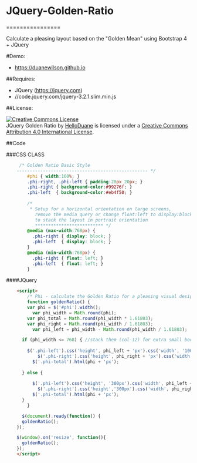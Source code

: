 # JQuery-Golden-Ratio
================

Calculate a pleasing layout based on the "Golden Mean" using Bootstrap 4 + JQuery

#Demo:

  * https://duanewilson.github.io

##Requires:

  * JQuery (https://jquery.com)
  * //code.jquery.com/jquery-3.2.1.slim.min.js
  
##License:

<a rel="license" href="http://creativecommons.org/licenses/by/4.0/"><img alt="Creative Commons License" style="border-width:0" src="https://i.creativecommons.org/l/by/4.0/88x31.png" /></a><br /><span xmlns:dct="http://purl.org/dc/terms/" property="dct:title">JQuery Golden Ratio</span> by <a xmlns:cc="http://creativecommons.org/ns#" href="https://helloduane.com/" property="cc:attributionName" rel="cc:attributionURL">HelloDuane</a> is licensed under a <a rel="license" href="http://creativecommons.org/licenses/by/4.0/">Creative Commons Attribution 4.0 International License</a>.
  

##Code

###CSS CLASS
```css
	 /* Golden Ratio Basic Style
	-------------------------------------------------- */
		#phi { width:100%; }
		.phi-right, .phi-left { padding:20px 20px; }
		.phi-right { background-color:#99276f; }
		.phi-left  { background-color:#eb4f50; }
		
		/* 
		 * Setup for a horizontal orientation on large screens, 
		   remove the media query or change float:left to display:block
		   to stack the layout in portrait orientation
		   ************************** */
		@media (max-width:768px) {
		  .phi-right { display: block; }
		  .phi-left  { display: block; }
		}
		@media (min-width:768px) {
		  .phi-right { float: left; }
		  .phi-left  { float: left; }
		}
```

####JQuery
```HTML
	<script>		
		/* Phi - calculate the Golden Ratio for a pleasing visual design w. Jquery */
		function goldenRatio() {
  		var phi = $('#phi').width();
		  var phi_width = Math.round(phi);
  		var phi_total = Math.round(phi_width * 1.61803);
	  	var phi_right = Math.round(phi_width / 1.61803);
		  var phi_left = phi_width - Math.round(phi_width / 1.61803);

      if (phi_width <= 768) { //stack them (col-12) for extra small bootstrap responsive breakpoint
      
        $('.phi-left').css('height', phi_left + 'px').css('width', '100%').html(phi_left + 'px');
		    $('.phi-right').css('height', phi_right + 'px').css('width', '100%').html(phi_right + 'px');
	  	  $('.phi-total').html(phi + 'px');
     
      } else {
  		
  		  $('.phi-left').css('height', '300px').css('width', phi_left + 'px').html(phi_left + 'px');
	    	$('.phi-right').css('height','300px').css('width', phi_right + 'px').html(phi_right + 'px');
	  	  $('.phi-total').html(phi + 'px');
      }
		}

	  $(document).ready(function() {
      goldenRatio();
    });

    $(window).on('resize', function(){
      goldenRatio(); 
    });
	</script>
```
